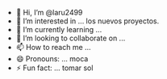 - 👋 Hi, I’m @laru2499
- 👀 I’m interested in ... los nuevos proyectos.
- 🌱 I’m currently learning ...
- 💞️ I’m looking to collaborate on ...
- 📫 How to reach me ...
- 😄 Pronouns: ... moca
- ⚡ Fun fact: ... tomar sol

<!---
laru2499/laru2499 is a ✨ special ✨ repository because its `README.md` (this file) appears on your GitHub profile.
You can click the Preview link to take a look at your changes.
--->
